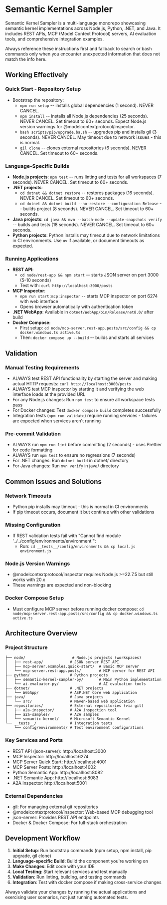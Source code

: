 # Semantic Kernel Sampler

Semantic Kernel Sampler is a multi-language monorepo showcasing semantic kernel implementations across Node.js, Python, .NET, and Java. It includes REST APIs, MCP (Model Context Protocol) servers, AI evaluation tools, and comprehensive integration examples.

Always reference these instructions first and fallback to search or bash commands only when you encounter unexpected information that does not match the info here.

## Working Effectively

### Quick Start - Repository Setup

- Bootstrap the repository:
  - `npm run setup` -- installs global dependencies (1 second). NEVER CANCEL.
  - `npm install` -- installs all Node.js dependencies (25 seconds). NEVER CANCEL. Set timeout to 60+ seconds. Expect Node.js version warnings for @modelcontextprotocol/inspector.
  - `bash scripts/pip/upgrade.ba.sh` -- upgrades pip and installs gil (3 seconds). NEVER CANCEL. May timeout due to network issues - this is normal.
  - `gil clone` -- clones external repositories (6 seconds). NEVER CANCEL. Set timeout to 60+ seconds.

### Language-Specific Builds

- **Node.js projects**: `npm test` -- runs linting and tests for all workspaces (7 seconds). NEVER CANCEL. Set timeout to 60+ seconds.
- **.NET projects**:
  - `cd dotnet && dotnet restore` -- restores packages (16 seconds). NEVER CANCEL. Set timeout to 60+ seconds.
  - `cd dotnet && dotnet build --no-restore --configuration Release` -- builds project (8 seconds). NEVER CANCEL. Set timeout to 60+ seconds.
- **Java projects**: `cd java && mvn --batch-mode --update-snapshots verify` -- builds and tests (18 seconds). NEVER CANCEL. Set timeout to 60+ seconds.
- **Python projects**: Python installs may timeout due to network limitations in CI environments. Use `uv` if available, or document timeouts as expected.

### Running Applications

- **REST API**:
  - `cd node/rest-app && npm start` -- starts JSON server on port 3000 (5-10 seconds)
  - Test with: `curl http://localhost:3000/posts`
- **MCP Inspector**:
  - `npm run start:mcp:inspector` -- starts MCP inspector on port 6274 with web interface
  - Opens browser automatically with authentication token
- **.NET WebApp**: Available in `dotnet/WebApp/bin/Release/net8.0/` after build
- **Docker Compose**:
  - First setup: `cd node/mcp-server.rest-app.posts/src/config && cp docker.windows.ts active.ts`
  - Then: `docker compose up --build` -- builds and starts all services

## Validation

### Manual Testing Requirements

- ALWAYS test REST API functionality by starting the server and making actual HTTP requests: `curl http://localhost:3000/posts`
- ALWAYS test MCP inspector by starting it and verifying the web interface loads at the provided URL
- For any Node.js changes: Run `npm test` to ensure all workspace tests pass
- For Docker changes: Test `docker compose build` completes successfully
- Integration tests (`npm run validate`) require running services - failures are expected when services aren't running

### Pre-commit Validation

- ALWAYS run `npm run lint` before committing (2 seconds) - uses Prettier for code formatting
- ALWAYS run `npm test` to ensure no regressions (7 seconds)
- For .NET changes: Run `dotnet build` in dotnet/ directory
- For Java changes: Run `mvn verify` in java/ directory

## Common Issues and Solutions

### Network Timeouts

- Python pip installs may timeout - this is normal in CI environments
- If pip timeout occurs, document it but continue with other validations

### Missing Configuration

- If REST validation tests fail with "Cannot find module '../../config/environments/environment'":
  - Run: `cd __tests__/config/environments && cp local.js environment.js`

### Node.js Version Warnings

- @modelcontextprotocol/inspector requires Node.js >=22.7.5 but still works with 20.x
- These warnings are expected and non-blocking

### Docker Compose Setup

- Must configure MCP server before running docker compose: `cd node/mcp-server.rest-app.posts/src/config && cp docker.windows.ts active.ts`

## Architecture Overview

### Project Structure

```
├── node/                     # Node.js projects (workspaces)
│   ├── rest-app/            # JSON server REST API
│   ├── mcp-server.examples.quick-start/  # Basic MCP server
│   └── mcp-server.rest-app.posts/        # MCP server for REST API
├── python/                  # Python projects
│   ├── semantic-kernel-sampler-py/       # Main Python implementation
│   └── ai-evaluator-py/                  # AI evaluation tools
├── dotnet/                  # .NET projects
│   └── WebApp/              # ASP.NET Core web application
├── java/                    # Java projects
│   └── src/                 # Maven-based web application
├── repositories/            # External repositories (via gil)
│   ├── a2a-inspector/       # A2A inspection tool
│   ├── a2a-samples/         # A2A samples
│   └── semantic-kernel/     # Microsoft Semantic Kernel
└── __tests__/               # Integration tests
    └── config/environments/ # Test environment configurations
```

### Key Services and Ports

- REST API (json-server): http://localhost:3000
- MCP Inspector: http://localhost:6274
- MCP Server Quick Start: http://localhost:4001
- MCP Server Posts: http://localhost:4002
- Python Semantic App: http://localhost:8082
- .NET Semantic App: http://localhost:8083
- A2A Inspector: http://localhost:5001

### External Dependencies

- gil: For managing external git repositories
- @modelcontextprotocol/inspector: Web-based MCP debugging tool
- json-server: Provides REST API endpoints
- Docker & Docker Compose: For full-stack orchestration

## Development Workflow

1. **Initial Setup**: Run bootstrap commands (npm setup, npm install, pip upgrade, gil clone)
2. **Language-specific Build**: Build the component you're working on
3. **Make Changes**: Edit code with your IDE
4. **Local Testing**: Start relevant services and test manually
5. **Validation**: Run linting, building, and testing commands
6. **Integration**: Test with docker compose if making cross-service changes

Always validate your changes by running the actual applications and exercising user scenarios, not just running automated tests.
